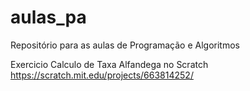 # aulas_pa
Repositório para as aulas de Programação e Algoritmos

Exercicio Calculo de Taxa Alfandega no Scratch
https://scratch.mit.edu/projects/663814252/
